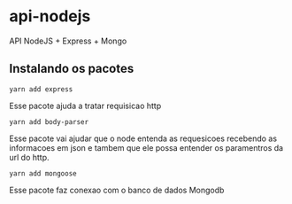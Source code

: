 # api-nodejs
API NodeJS + Express + Mongo

## Instalando os pacotes

```
yarn add express
```

Esse pacote ajuda a tratar requisicao http

```
yarn add body-parser
```

Esse pacote vai ajudar que o node entenda as requesicoes recebendo as informacoes
em json e tambem que ele possa entender os paramentros da url do http.

```
yarn add mongoose
```

Esse pacote faz conexao com o banco de dados Mongodb
